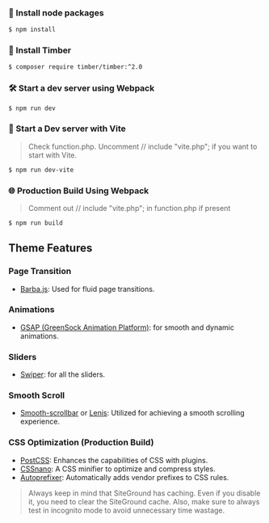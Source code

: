### 🌟 Install node packages

```sh
$ npm install
```

### 🚀 Install Timber

```sh
$ composer require timber/timber:^2.0
```

### 🛠️ Start a dev server using Webpack

```sh
$ npm run dev
```

### 🚀 Start a Dev server with Vite

> Check function.php. Uncomment // include "vite.php"; if you want to start with Vite.

```sh
$ npm run dev-vite
```

### 🌐 Production Build Using Webpack

> Comment out // include "vite.php"; in function.php if present

```sh
$ npm run build
```


##

## Theme Features

### Page Transition
- [Barba.js](https://barba.js.org/): Used for fluid page transitions.

### Animations
- [GSAP (GreenSock Animation Platform)](https://greensock.com/gsap/): for smooth and dynamic animations.

### Sliders
- [Swiper](https://swiperjs.com/): for all the sliders.

### Smooth Scroll
- [Smooth-scrollbar](https://github.com/idiotWu/smooth-scrollbar) or [Lenis](https://lenis.studiofreight.com/): Utilized for achieving a smooth scrolling experience.

### CSS Optimization (Production Build)
- [PostCSS](https://postcss.org/): Enhances the capabilities of CSS with plugins.
- [CSSnano](https://cssnano.co/): A CSS minifier to optimize and compress styles.
- [Autoprefixer](https://autoprefixer.github.io/): Automatically adds vendor prefixes to CSS rules.

 



> Always keep in mind that SiteGround has caching. Even if you disable it, you need to clear the SiteGround cache. Also, make sure to always test in incognito mode to avoid unnecessary time wastage.

